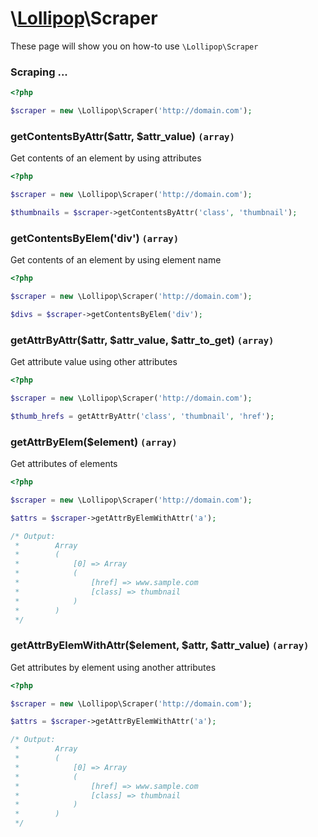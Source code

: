 # \\[Lollipop](https://github.com/jabernardo/lollipop-php)\Scraper

These page will show you on how-to use ```\Lollipop\Scraper``` 

### Scraping ...

```php
<?php

$scraper = new \Lollipop\Scraper('http://domain.com');


```

### getContentsByAttr($attr, $attr_value) ```(array)```
Get contents of an element by using attributes

```php
<?php

$scraper = new \Lollipop\Scraper('http://domain.com');

$thumbnails = $scraper->getContentsByAttr('class', 'thumbnail');

```

### getContentsByElem('div') ```(array)```
Get contents of an element by using element name

```php
<?php

$scraper = new \Lollipop\Scraper('http://domain.com');

$divs = $scraper->getContentsByElem('div');

```

### getAttrByAttr($attr, $attr_value, $attr_to_get) ```(array)```
Get attribute value using other attributes

```php
<?php

$scraper = new \Lollipop\Scraper('http://domain.com');

$thumb_hrefs = getAttrByAttr('class', 'thumbnail', 'href');

```

### getAttrByElem($element) ```(array)```
Get attributes of elements

```php
<?php

$scraper = new \Lollipop\Scraper('http://domain.com');

$attrs = $scraper->getAttrByElemWithAttr('a');

/* Output:
 *        Array
 *        (
 *            [0] => Array
 *            (
 *                [href] => www.sample.com
 *                [class] => thumbnail
 *            )
 *        )
 */

```

### getAttrByElemWithAttr($element, $attr, $attr_value) ```(array)```
Get attributes by element using another attributes

```php
<?php

$scraper = new \Lollipop\Scraper('http://domain.com');

$attrs = $scraper->getAttrByElemWithAttr('a');

/* Output:
 *        Array
 *        (
 *            [0] => Array
 *            (
 *                [href] => www.sample.com
 *                [class] => thumbnail
 *            )
 *        )
 */

```
